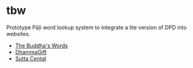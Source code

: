 # tbw
Prototype Pāḷi word lookup system to integrate a lite version of DPD into websites.
- [The Buddha's Words](https://thebuddhaswords.net/home/index.html)
- [DhammaGift](https://find.dhamma.gift/)
- [Sutta Cental](https://suttacentral.net/ )